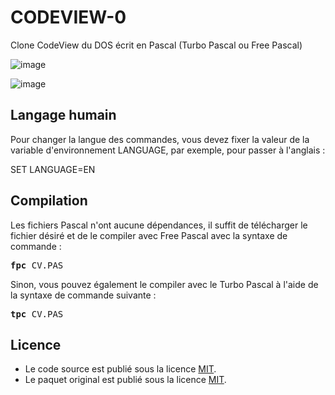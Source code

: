 # CODEVIEW-0
Clone CodeView du DOS écrit en Pascal (Turbo Pascal ou Free Pascal)

![image](https://user-images.githubusercontent.com/11842176/194549450-06570741-a7d0-4431-8444-2746e49ca888.png)

![image](https://user-images.githubusercontent.com/11842176/201495145-a62b8184-9b64-4823-b5b2-02826184b7dd.png)

<h2>Langage humain</h3>

Pour changer la langue des commandes, vous devez fixer la valeur de la variable d'environnement LANGUAGE, par exemple, pour passer à l'anglais :

SET LANGUAGE=EN

<h2>Compilation</h2>
	
Les fichiers Pascal n'ont aucune dépendances, il suffit de télécharger le fichier désiré et de le compiler avec Free Pascal avec la syntaxe de commande  :

<pre><b>fpc</b> CV.PAS</pre>
	
Sinon, vous pouvez également le compiler avec le Turbo Pascal à l'aide de la syntaxe de commande suivante :	

<pre><b>tpc</b> CV.PAS</pre>
	
<h2>Licence</h2>
<ul>
 <li>Le code source est publié sous la licence <a href="https://github.com/gladir/CODEVIEW-0/blob/main/LICENSE">MIT</a>.</li>
 <li>Le paquet original est publié sous la licence <a href="https://github.com/gladir/CODEVIEW-0/blob/main/LICENSE">MIT</a>.</li>
</ul>
